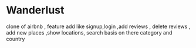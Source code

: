 # Wanderlust 
clone of airbnb , feature add like signup,login ,add reviews ,
delete reviews , add new places ,show locations, 
search basis on there category and country 
